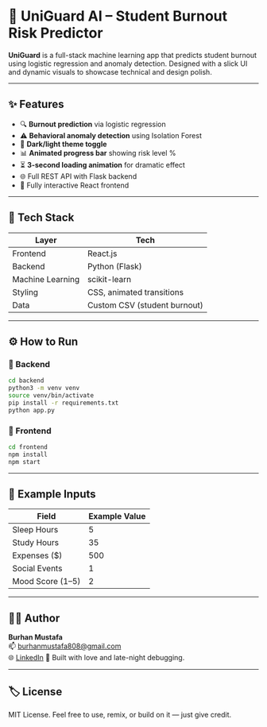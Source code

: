 # 🧠 UniGuard AI – Student Burnout Risk Predictor

**UniGuard** is a full-stack machine learning app that predicts student burnout using logistic regression and anomaly detection. Designed with a slick UI and dynamic visuals to showcase technical and design polish.

---

## ✨ Features

- 🔍 **Burnout prediction** via logistic regression  
- ⚠️ **Behavioral anomaly detection** using Isolation Forest  
- 🌙 **Dark/light theme toggle**  
- 📊 **Animated progress bar** showing risk level %  
- ⏳ **3-second loading animation** for dramatic effect  
- 🌐 Full REST API with Flask backend  
- 🎯 Fully interactive React frontend

---

## 🧱 Tech Stack

| Layer     | Tech                          |
|-----------|-------------------------------|
| Frontend  | React.js                      |
| Backend   | Python (Flask)                |
| Machine Learning | scikit-learn           |
| Styling   | CSS, animated transitions     |
| Data      | Custom CSV (student burnout)  |

---

## ⚙️ How to Run

### 🧠 Backend
```bash
cd backend
python3 -m venv venv
source venv/bin/activate
pip install -r requirements.txt
python app.py
```

### 🎨 Frontend
```bash
cd frontend
npm install
npm start
```

---

## 🧪 Example Inputs

| Field             | Example Value |
|------------------|---------------|
| Sleep Hours       | 5             |
| Study Hours       | 35            |
| Expenses ($)      | 500           |
| Social Events     | 1             |
| Mood Score (1–5)  | 2             |

---

## 👨‍💻 Author

**Burhan Mustafa**  
📫 [burhanmustafa808@gmail.com](mailto:burhanmustafa808@gmail.com)  
🌐 [LinkedIn](https://www.linkedin.com/in/your-profile) 
🧠 Built with love and late-night debugging.

---

## 🏷️ License

MIT License. Feel free to use, remix, or build on it — just give credit.
